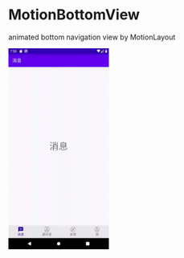# MotionBottomView

animated bottom navigation view by MotionLayout

<img src="/demogif.gif" width = 200>
